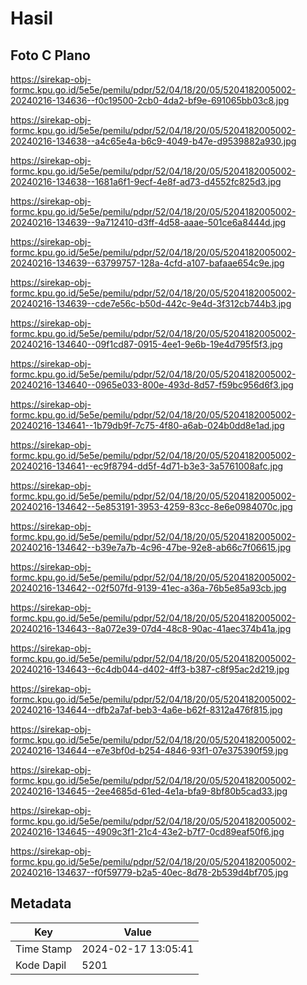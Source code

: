 # Hasil

## Foto C Plano

https://sirekap-obj-formc.kpu.go.id/5e5e/pemilu/pdpr/52/04/18/20/05/5204182005002-20240216-134636--f0c19500-2cb0-4da2-bf9e-691065bb03c8.jpg

https://sirekap-obj-formc.kpu.go.id/5e5e/pemilu/pdpr/52/04/18/20/05/5204182005002-20240216-134638--a4c65e4a-b6c9-4049-b47e-d9539882a930.jpg

https://sirekap-obj-formc.kpu.go.id/5e5e/pemilu/pdpr/52/04/18/20/05/5204182005002-20240216-134638--1681a6f1-9ecf-4e8f-ad73-d4552fc825d3.jpg

https://sirekap-obj-formc.kpu.go.id/5e5e/pemilu/pdpr/52/04/18/20/05/5204182005002-20240216-134639--9a712410-d3ff-4d58-aaae-501ce6a8444d.jpg

https://sirekap-obj-formc.kpu.go.id/5e5e/pemilu/pdpr/52/04/18/20/05/5204182005002-20240216-134639--63799757-128a-4cfd-a107-bafaae654c9e.jpg

https://sirekap-obj-formc.kpu.go.id/5e5e/pemilu/pdpr/52/04/18/20/05/5204182005002-20240216-134639--cde7e56c-b50d-442c-9e4d-3f312cb744b3.jpg

https://sirekap-obj-formc.kpu.go.id/5e5e/pemilu/pdpr/52/04/18/20/05/5204182005002-20240216-134640--09f1cd87-0915-4ee1-9e6b-19e4d795f5f3.jpg

https://sirekap-obj-formc.kpu.go.id/5e5e/pemilu/pdpr/52/04/18/20/05/5204182005002-20240216-134640--0965e033-800e-493d-8d57-f59bc956d6f3.jpg

https://sirekap-obj-formc.kpu.go.id/5e5e/pemilu/pdpr/52/04/18/20/05/5204182005002-20240216-134641--1b79db9f-7c75-4f80-a6ab-024b0dd8e1ad.jpg

https://sirekap-obj-formc.kpu.go.id/5e5e/pemilu/pdpr/52/04/18/20/05/5204182005002-20240216-134641--ec9f8794-dd5f-4d71-b3e3-3a5761008afc.jpg

https://sirekap-obj-formc.kpu.go.id/5e5e/pemilu/pdpr/52/04/18/20/05/5204182005002-20240216-134642--5e853191-3953-4259-83cc-8e6e0984070c.jpg

https://sirekap-obj-formc.kpu.go.id/5e5e/pemilu/pdpr/52/04/18/20/05/5204182005002-20240216-134642--b39e7a7b-4c96-47be-92e8-ab66c7f06615.jpg

https://sirekap-obj-formc.kpu.go.id/5e5e/pemilu/pdpr/52/04/18/20/05/5204182005002-20240216-134642--02f507fd-9139-41ec-a36a-76b5e85a93cb.jpg

https://sirekap-obj-formc.kpu.go.id/5e5e/pemilu/pdpr/52/04/18/20/05/5204182005002-20240216-134643--8a072e39-07d4-48c8-90ac-41aec374b41a.jpg

https://sirekap-obj-formc.kpu.go.id/5e5e/pemilu/pdpr/52/04/18/20/05/5204182005002-20240216-134643--6c4db044-d402-4ff3-b387-c8f95ac2d219.jpg

https://sirekap-obj-formc.kpu.go.id/5e5e/pemilu/pdpr/52/04/18/20/05/5204182005002-20240216-134644--dfb2a7af-beb3-4a6e-b62f-8312a476f815.jpg

https://sirekap-obj-formc.kpu.go.id/5e5e/pemilu/pdpr/52/04/18/20/05/5204182005002-20240216-134644--e7e3bf0d-b254-4846-93f1-07e375390f59.jpg

https://sirekap-obj-formc.kpu.go.id/5e5e/pemilu/pdpr/52/04/18/20/05/5204182005002-20240216-134645--2ee4685d-61ed-4e1a-bfa9-8bf80b5cad33.jpg

https://sirekap-obj-formc.kpu.go.id/5e5e/pemilu/pdpr/52/04/18/20/05/5204182005002-20240216-134645--4909c3f1-21c4-43e2-b7f7-0cd89eaf50f6.jpg

https://sirekap-obj-formc.kpu.go.id/5e5e/pemilu/pdpr/52/04/18/20/05/5204182005002-20240216-134637--f0f59779-b2a5-40ec-8d78-2b539d4bf705.jpg


## Metadata

| Key        | Value               |
| ---------- | ------------------- |
| Time Stamp | 2024-02-17 13:05:41 |
| Kode Dapil | 5201                |



